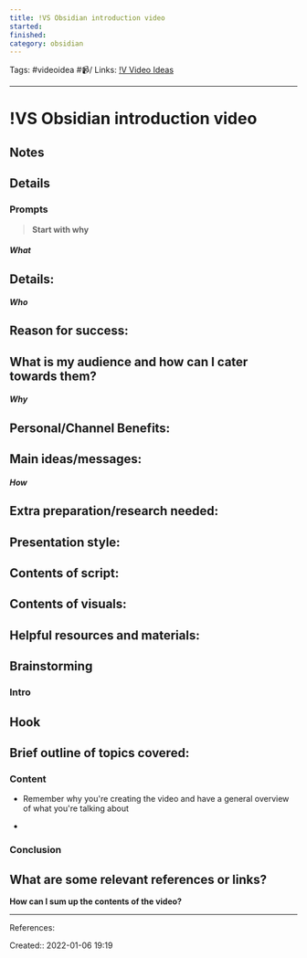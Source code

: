 ```yaml
---
title: !VS Obsidian introduction video
started: 
finished:
category: obsidian
---
```

Tags: #videoidea #📹/
Links: [!V Video Ideas](!V%20Video%20Ideas)
___
# !VS Obsidian introduction video
## Notes
## Details
### Prompts
> **Start with why**
##### What
**Details:**
- 
##### Who
**Reason for success:**
- 

**What is my audience and how can I cater towards them?**
- 
##### Why
**Personal/Channel Benefits:**
- 

**Main ideas/messages:**
- 

##### How
**Extra preparation/research needed:**
- 

**Presentation style:**
- 

**Contents of script:**
- 

**Contents of visuals:**
- 

**Helpful resources and materials:**
- 

## Brainstorming
### Intro
**Hook**
- 

**Brief outline of topics covered:**
- 
### Content
- Remember why you're creating the video and have a general overview of what you're talking about

- 
### Conclusion
**What are some relevant references or links?**
- 

**How can I sum up the contents of the video?**
___
References:

Created:: 2022-01-06 19:19
